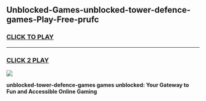 
## Unblocked-Games-unblocked-tower-defence-games-Play-Free-prufc
<h3>
<a href="https://premium76.site?title=unblocked-tower-defence-games&ref=21A">CLICK TO PLAY</a></h3>
<hr>

<h3>
<a href="https://premium76.site?title=unblocked-tower-defence-games&ref=21A">CLICK 2 PLAY</a>
  
</h3>

<a href="https://premium76.site?title=unblocked-tower-defence-games&ref=21A"><img src="https://clearcache.store/games.png"></a>


**unblocked-tower-defence-games games unblocked: Your Gateway to Fun and Accessible Online Gaming**
